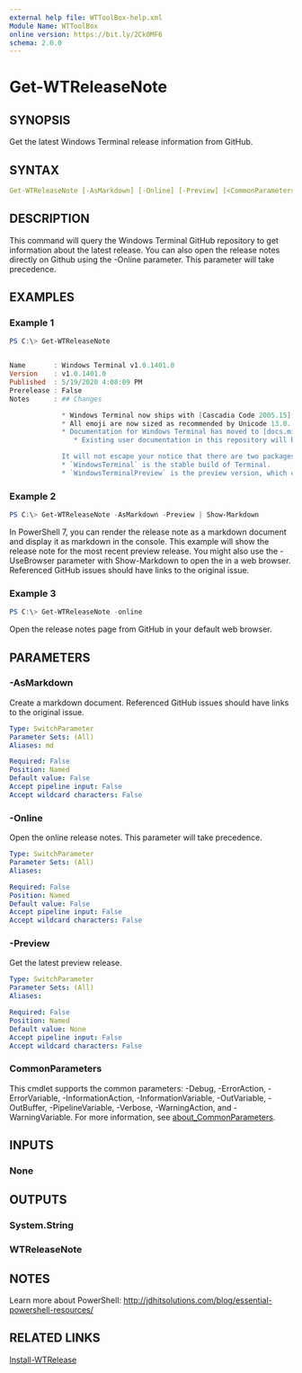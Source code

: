 ```yaml
---
external help file: WTToolBox-help.xml
Module Name: WTToolBox
online version: https://bit.ly/2Ck0MF6
schema: 2.0.0
---
```


# Get-WTReleaseNote

## SYNOPSIS

Get the latest Windows Terminal release information from GitHub.

## SYNTAX

```yaml
Get-WTReleaseNote [-AsMarkdown] [-Online] [-Preview] [<CommonParameters>]
```

## DESCRIPTION

This command will query the Windows Terminal GitHub repository to get information about the latest release. You can also open the release notes directly on Github using the -Online parameter. This parameter will take precedence.

## EXAMPLES

### Example 1

```powershell
PS C:\> Get-WTReleaseNote


Name       : Windows Terminal v1.0.1401.0
Version    : v1.0.1401.0
Published  : 5/19/2020 4:08:09 PM
Prerelease : False
Notes      : ## Changes

             * Windows Terminal now ships with [Cascadia Code 2005.15](https://github.com/microsoft/cascadia-code/releases/tag/v2005.15).
             * All emoji are now sized as recommended by Unicode 13.0. You _will_ see some emoji that are smaller than you want them to be. That's just a fact of life. (#5934)
             * Documentation for Windows Terminal has moved to [docs.microsoft.com](http://docs.microsoft.com/windows/terminal)!
                * Existing user documentation in this repository will be moving to a nice farm upstate in short order.

             It will not escape your notice that there are two packages in this release:
             * `WindowsTerminal` is the stable build of Terminal.
             * `WindowsTerminalPreview` is the preview version, which can be installed _side-by-side_ with the stable version.
```

### Example 2

```powershell
PS C:\> Get-WTReleaseNote -AsMarkdown -Preview | Show-Markdown
```

In PowerShell 7, you can render the release note as a markdown document and display it as markdown in the console. This example will show the release note for the most recent preview release. You might also use the -UseBrowser parameter with Show-Markdown to open the in a web browser. Referenced GitHub issues should have links to the original issue.

### Example 3

```powershell
PS C:\> Get-WTReleaseNote -online
```

Open the release notes page from GitHub in your default web browser.

## PARAMETERS

### -AsMarkdown

Create a markdown document. Referenced GitHub issues should have links to the original issue.

```yaml
Type: SwitchParameter
Parameter Sets: (All)
Aliases: md

Required: False
Position: Named
Default value: False
Accept pipeline input: False
Accept wildcard characters: False
```

### -Online

Open the online release notes. This parameter will take precedence.

```yaml
Type: SwitchParameter
Parameter Sets: (All)
Aliases:

Required: False
Position: Named
Default value: False
Accept pipeline input: False
Accept wildcard characters: False
```

### -Preview

Get the latest preview release.

```yaml
Type: SwitchParameter
Parameter Sets: (All)
Aliases:

Required: False
Position: Named
Default value: None
Accept pipeline input: False
Accept wildcard characters: False
```

### CommonParameters

This cmdlet supports the common parameters: -Debug, -ErrorAction, -ErrorVariable, -InformationAction, -InformationVariable, -OutVariable, -OutBuffer, -PipelineVariable, -Verbose, -WarningAction, and -WarningVariable. For more information, see [about_CommonParameters](http://go.microsoft.com/fwlink/?LinkID=113216).

## INPUTS

### None

## OUTPUTS

### System.String

### WTReleaseNote

## NOTES

Learn more about PowerShell: http://jdhitsolutions.com/blog/essential-powershell-resources/

## RELATED LINKS

[Install-WTRelease](Install-WTRelease.md)
